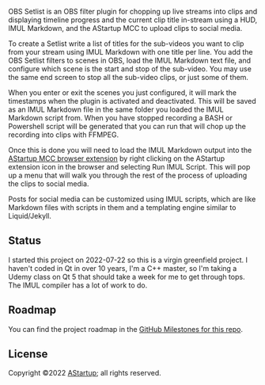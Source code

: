 OBS Setlist is an OBS filter plugin for chopping up live streams into clips and displaying timeline progress and the current clip title in-stream using a HUD, IMUL Markdown, and the AStartup MCC to upload clips to social media.

To create a Setlist write a list of titles for the sub-videos you want to clip from your stream using IMUL Markdown with one title per line. You add the OBS Setlist filters to scenes in OBS, load the IMUL Markdown text file, and configure which scene is the start and stop of the sub-video. You may use the same end screen to stop all the sub-video clips, or just some of them.

When you enter or exit the scenes you just configured, it will mark the timestamps when the plugin is activated and deactivated. This will be saved as an IMUL Markdown file in the same folder you loaded the IMUL Markdown script from. When you have stopped recording a BASH or Powershell script will be generated that you can run that will chop up the recording into clips with FFMPEG.

Once this is done you will need to load the IMUL Markdown output into the [AStartup MCC browser extension](https://github.com/AStarStartup/AStartupMCC) by right clicking on the AStartup extension icon in the browser and selecting Run IMUL Script. This will pop up a menu that will walk you through the rest of the process of uploading the clips to social media.

Posts for social media can be customized using IMUL scripts, which are like Markdown files with scripts in them and a templating engine similar to Liquid/Jekyll.

## Status

I started this project on 2022-07-22 so this is a virgin greenfield project. I haven't coded in Qt in over 10 years, I'm a C++ master, so I'm taking a Udemy class on Qt 5 that should take a week for me to get through tops. The IMUL compiler has a lot of work to do.

## Roadmap

You can find the project roadmap in the [GitHub Milestones for this repo](https://github.com/AStarStartup/OBSSetlist/milestones).

## License

Copyright ©2022 [AStartup](https://astartup.net); all rights reserved.

